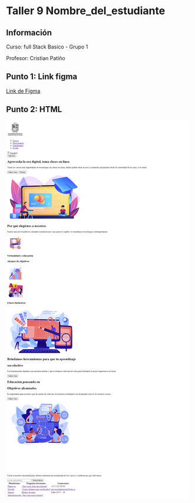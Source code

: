 <h1>Taller 9 Nombre_del_estudiante</h1>

<h2> Información</h2>

<p>Curso: full Stack Basico - Grupo 1</p>
<p>Profesor: Cristian Patiño</p>

<h2> Punto 1: Link figma</h2>

<a href="https://www.figma.com/file/xdDqtOJV9vuwMKHwZoAIHb/Maria-C%C3%A1ceres---Proyecto-Figma?type=design&node-id=0%3A1&mode=design&t=QPBSFcV2pROWWgxF-1" target="_blank">Link de Figma</a>

<h2>Punto 2: HTML</h2>
<img src="./public/images/HTML]_MARIA.png" alt="html">

